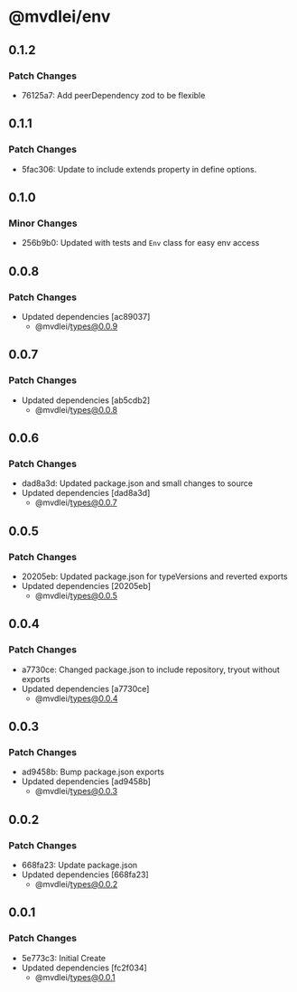 # @mvdlei/env

## 0.1.2

### Patch Changes

- 76125a7: Add peerDependency zod to be flexible

## 0.1.1

### Patch Changes

- 5fac306: Update to include extends property in define options.

## 0.1.0

### Minor Changes

- 256b9b0: Updated with tests and `Env` class for easy env access

## 0.0.8

### Patch Changes

- Updated dependencies [ac89037]
  - @mvdlei/types@0.0.9

## 0.0.7

### Patch Changes

- Updated dependencies [ab5cdb2]
  - @mvdlei/types@0.0.8

## 0.0.6

### Patch Changes

- dad8a3d: Updated package.json and small changes to source
- Updated dependencies [dad8a3d]
  - @mvdlei/types@0.0.7

## 0.0.5

### Patch Changes

- 20205eb: Updated package.json for typeVersions and reverted exports
- Updated dependencies [20205eb]
  - @mvdlei/types@0.0.5

## 0.0.4

### Patch Changes

- a7730ce: Changed package.json to include repository, tryout without exports
- Updated dependencies [a7730ce]
  - @mvdlei/types@0.0.4

## 0.0.3

### Patch Changes

- ad9458b: Bump package.json exports
- Updated dependencies [ad9458b]
  - @mvdlei/types@0.0.3

## 0.0.2

### Patch Changes

- 668fa23: Update package.json
- Updated dependencies [668fa23]
  - @mvdlei/types@0.0.2

## 0.0.1

### Patch Changes

- 5e773c3: Initial Create
- Updated dependencies [fc2f034]
  - @mvdlei/types@0.0.1
